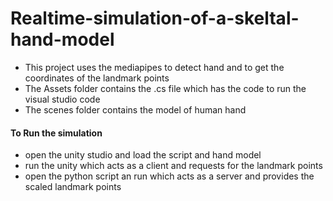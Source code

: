 # Realtime-simulation-of-a-skeltal-hand-model

* This project uses the mediapipes to detect hand and to get the coordinates of the landmark points
* The Assets folder contains the .cs file which has the code to run the visual studio code
* The scenes folder contains the model of human hand


#### To Run the simulation 

* open the unity studio and load the script and hand model
* run the unity which acts as a client and requests for the landmark points
* open the python script an run which acts as a server and provides the scaled landmark points 
